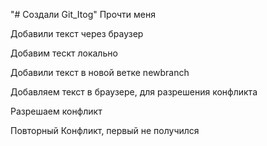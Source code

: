 "# Создали Git_Itog" 
Прочти меня

Добавили текст через браузер

Добавим тескт локально

Добавили текст в новой ветке newbranch

Добавляем текст в браузере, для разрешения конфликта

Разрешаем конфликт

Повторный Конфликт, первый не получился
